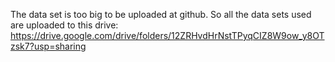 The data set is too big to be uploaded at github. 
So all the data sets used are uploaded to this drive:
https://drive.google.com/drive/folders/12ZRHvdHrNstTPyqCIZ8W9ow_y8OTzsk7?usp=sharing
